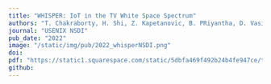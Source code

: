 ```yaml
---
title: "WHISPER: IoT in the TV White Space Spectrum"
authors: "T. Chakraborty, H. Shi, Z. Kapetanovic, B. PRiyantha, D. Vasisht, B. Vu, P. Pandit, P. Pillai, Y. Chabria, A. Nelson, M. Daum, R. Chandra"
journal: "USENIX NSDI"
pub_date: "2022"
image: "/static/img/pub/2022_whisperNSDI.png"
doi: 
pdf: "https://static1.squarespace.com/static/5dbfa469f492b24b4fe947ce/t/67633f8a8fe5252bbb2f51b8/1734557581523/Hypercam_PDF.pdf"
github:
---
```



<!-- ---
title: "WHISPER: IoT in the TV White Space Spectrum"
authors: "T. Chakraborty, H. Shi, **Z. Kapetanovic, B. PRiyantha, D. Vasisht, B. Vu, P. Pandit, P. Pillai, Y. Chabria, A. Nelson, M. Daum, R. Chandra"
journal: "USENIX NSDI"
pub_date: "2022"
image: ""/static/img/pub/2025_hypercam.png"
doi: 
pdf: "https://www.usenix.org/conference/nsdi22/presentation/chakraborty"
--- -->